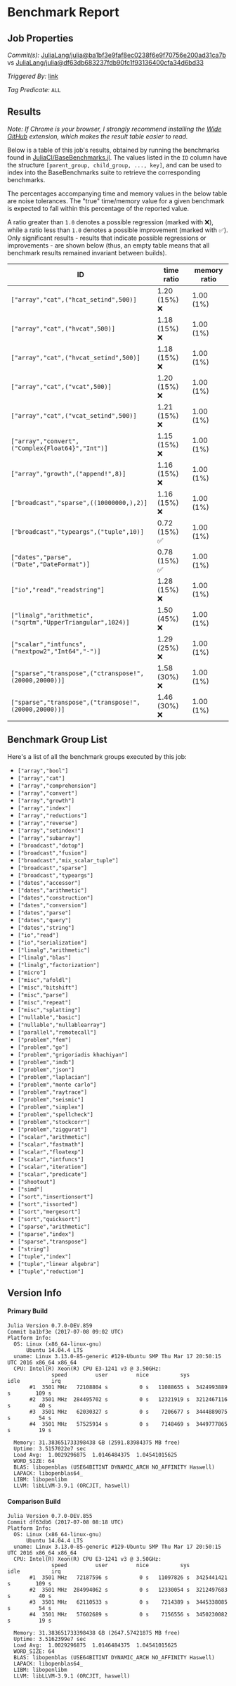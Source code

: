 # Benchmark Report

## Job Properties

*Commit(s):* [JuliaLang/julia@ba1bf3e9faf8ec0238f6e9f70756e200ad31ca7b](https://github.com/JuliaLang/julia/commit/ba1bf3e9faf8ec0238f6e9f70756e200ad31ca7b) vs [JuliaLang/julia@df63db683237fdb90fc1f93136400cfa34d6bd33](https://github.com/JuliaLang/julia/commit/df63db683237fdb90fc1f93136400cfa34d6bd33)

*Triggered By:* [link](https://github.com/JuliaLang/julia/pull/22202#issuecomment-313844988)

*Tag Predicate:* `ALL`

## Results

*Note: If Chrome is your browser, I strongly recommend installing the [Wide GitHub](https://chrome.google.com/webstore/detail/wide-github/kaalofacklcidaampbokdplbklpeldpj?hl=en)
extension, which makes the result table easier to read.*

Below is a table of this job's results, obtained by running the benchmarks found in
[JuliaCI/BaseBenchmarks.jl](https://github.com/JuliaCI/BaseBenchmarks.jl). The values
listed in the `ID` column have the structure `[parent_group, child_group, ..., key]`,
and can be used to index into the BaseBenchmarks suite to retrieve the corresponding
benchmarks.

The percentages accompanying time and memory values in the below table are noise tolerances. The "true"
time/memory value for a given benchmark is expected to fall within this percentage of the reported value.

A ratio greater than `1.0` denotes a possible regression (marked with :x:), while a ratio less
than `1.0` denotes a possible improvement (marked with :white_check_mark:). Only significant results - results
that indicate possible regressions or improvements - are shown below (thus, an empty table means that all
benchmark results remained invariant between builds).

| ID | time ratio | memory ratio |
|----|------------|--------------|
| `["array","cat",("hcat_setind",500)]` | 1.20 (15%) :x: | 1.00 (1%)  |
| `["array","cat",("hvcat",500)]` | 1.18 (15%) :x: | 1.00 (1%)  |
| `["array","cat",("hvcat_setind",500)]` | 1.18 (15%) :x: | 1.00 (1%)  |
| `["array","cat",("vcat",500)]` | 1.20 (15%) :x: | 1.00 (1%)  |
| `["array","cat",("vcat_setind",500)]` | 1.21 (15%) :x: | 1.00 (1%)  |
| `["array","convert",("Complex{Float64}","Int")]` | 1.15 (15%) :x: | 1.00 (1%)  |
| `["array","growth",("append!",8)]` | 1.16 (15%) :x: | 1.00 (1%)  |
| `["broadcast","sparse",((10000000,),2)]` | 1.16 (15%) :x: | 1.00 (1%)  |
| `["broadcast","typeargs",("tuple",10)]` | 0.72 (15%) :white_check_mark: | 1.00 (1%)  |
| `["dates","parse",("Date","DateFormat")]` | 0.78 (15%) :white_check_mark: | 1.00 (1%)  |
| `["io","read","readstring"]` | 1.28 (15%) :x: | 1.00 (1%)  |
| `["linalg","arithmetic",("sqrtm","UpperTriangular",1024)]` | 1.50 (45%) :x: | 1.00 (1%)  |
| `["scalar","intfuncs",("nextpow2","Int64","-")]` | 1.29 (25%) :x: | 1.00 (1%)  |
| `["sparse","transpose",("ctranspose!",(20000,20000))]` | 1.58 (30%) :x: | 1.00 (1%)  |
| `["sparse","transpose",("transpose!",(20000,20000))]` | 1.46 (30%) :x: | 1.00 (1%)  |

## Benchmark Group List

Here's a list of all the benchmark groups executed by this job:

- `["array","bool"]`
- `["array","cat"]`
- `["array","comprehension"]`
- `["array","convert"]`
- `["array","growth"]`
- `["array","index"]`
- `["array","reductions"]`
- `["array","reverse"]`
- `["array","setindex!"]`
- `["array","subarray"]`
- `["broadcast","dotop"]`
- `["broadcast","fusion"]`
- `["broadcast","mix_scalar_tuple"]`
- `["broadcast","sparse"]`
- `["broadcast","typeargs"]`
- `["dates","accessor"]`
- `["dates","arithmetic"]`
- `["dates","construction"]`
- `["dates","conversion"]`
- `["dates","parse"]`
- `["dates","query"]`
- `["dates","string"]`
- `["io","read"]`
- `["io","serialization"]`
- `["linalg","arithmetic"]`
- `["linalg","blas"]`
- `["linalg","factorization"]`
- `["micro"]`
- `["misc","afoldl"]`
- `["misc","bitshift"]`
- `["misc","parse"]`
- `["misc","repeat"]`
- `["misc","splatting"]`
- `["nullable","basic"]`
- `["nullable","nullablearray"]`
- `["parallel","remotecall"]`
- `["problem","fem"]`
- `["problem","go"]`
- `["problem","grigoriadis khachiyan"]`
- `["problem","imdb"]`
- `["problem","json"]`
- `["problem","laplacian"]`
- `["problem","monte carlo"]`
- `["problem","raytrace"]`
- `["problem","seismic"]`
- `["problem","simplex"]`
- `["problem","spellcheck"]`
- `["problem","stockcorr"]`
- `["problem","ziggurat"]`
- `["scalar","arithmetic"]`
- `["scalar","fastmath"]`
- `["scalar","floatexp"]`
- `["scalar","intfuncs"]`
- `["scalar","iteration"]`
- `["scalar","predicate"]`
- `["shootout"]`
- `["simd"]`
- `["sort","insertionsort"]`
- `["sort","issorted"]`
- `["sort","mergesort"]`
- `["sort","quicksort"]`
- `["sparse","arithmetic"]`
- `["sparse","index"]`
- `["sparse","transpose"]`
- `["string"]`
- `["tuple","index"]`
- `["tuple","linear algebra"]`
- `["tuple","reduction"]`

## Version Info

#### Primary Build

```
Julia Version 0.7.0-DEV.859
Commit ba1bf3e (2017-07-08 09:02 UTC)
Platform Info:
  OS: Linux (x86_64-linux-gnu)
      Ubuntu 14.04.4 LTS
  uname: Linux 3.13.0-85-generic #129-Ubuntu SMP Thu Mar 17 20:50:15 UTC 2016 x86_64 x86_64
  CPU: Intel(R) Xeon(R) CPU E3-1241 v3 @ 3.50GHz: 
              speed         user         nice          sys         idle          irq
       #1  3501 MHz   72108804 s          0 s   11088655 s  3424993889 s        109 s
       #2  3501 MHz  284495702 s          0 s   12321919 s  3212467116 s         40 s
       #3  3501 MHz   62030327 s          0 s    7206677 s  3444889075 s         54 s
       #4  3501 MHz   57525914 s          0 s    7148469 s  3449777865 s         19 s
       
  Memory: 31.383651733398438 GB (2591.83984375 MB free)
  Uptime: 3.5157022e7 sec
  Load Avg:  1.0029296875  1.0146484375  1.04541015625
  WORD_SIZE: 64
  BLAS: libopenblas (USE64BITINT DYNAMIC_ARCH NO_AFFINITY Haswell)
  LAPACK: libopenblas64_
  LIBM: libopenlibm
  LLVM: libLLVM-3.9.1 (ORCJIT, haswell)

```

#### Comparison Build

```
Julia Version 0.7.0-DEV.855
Commit df63db6 (2017-07-08 08:18 UTC)
Platform Info:
  OS: Linux (x86_64-linux-gnu)
      Ubuntu 14.04.4 LTS
  uname: Linux 3.13.0-85-generic #129-Ubuntu SMP Thu Mar 17 20:50:15 UTC 2016 x86_64 x86_64
  CPU: Intel(R) Xeon(R) CPU E3-1241 v3 @ 3.50GHz: 
              speed         user         nice          sys         idle          irq
       #1  3501 MHz   72187596 s          0 s   11097826 s  3425441421 s        109 s
       #2  3501 MHz  284994062 s          0 s   12330054 s  3212497683 s         40 s
       #3  3501 MHz   62110533 s          0 s    7214389 s  3445338085 s         54 s
       #4  3501 MHz   57602689 s          0 s    7156556 s  3450230082 s         19 s
       
  Memory: 31.383651733398438 GB (2647.57421875 MB free)
  Uptime: 3.5162399e7 sec
  Load Avg:  1.0029296875  1.0146484375  1.04541015625
  WORD_SIZE: 64
  BLAS: libopenblas (USE64BITINT DYNAMIC_ARCH NO_AFFINITY Haswell)
  LAPACK: libopenblas64_
  LIBM: libopenlibm
  LLVM: libLLVM-3.9.1 (ORCJIT, haswell)

```
